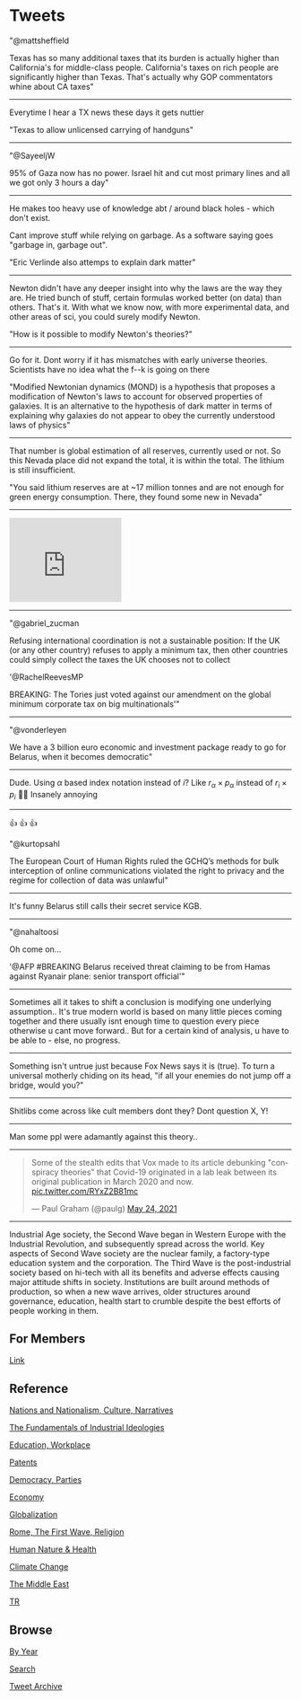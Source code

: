 # Tweets


"@mattsheffield

Texas has so many additional taxes that its burden is actually higher
than California's for middle-class people. California's taxes on rich
people are significantly higher than Texas. That's actually why GOP
commentators whine about CA taxes"

---

Everytime I hear a TX news these days it gets nuttier

"Texas to allow unlicensed carrying of handguns"

---

"@SayeeljW

95% of Gaza now has no power. Israel hit and cut most primary lines
and all we got only 3 hours a day"

---

He makes too heavy use of knowledge abt / around black holes - which
don't exist.

Cant improve stuff while relying on garbage. As a software saying goes
"garbage in, garbage out".

"Eric Verlinde also attemps to explain dark matter"

---

Newton didn't have any deeper insight into why the laws are the way
they are. He tried bunch of stuff, certain formulas worked better (on
data) than others. That's it. With what we know now, with more
experimental data, and other areas of sci, you could surely modify
Newton.

"How is it possible to modify Newton's theories?"

---

Go for it. Dont worry if it has mismatches with early universe
theories.  Scientists have no idea what the f--k is going on there

"Modified Newtonian dynamics (MOND) is a hypothesis that proposes a
modification of Newton's laws to account for observed properties of
galaxies. It is an alternative to the hypothesis of dark matter in
terms of explaining why galaxies do not appear to obey the currently
understood laws of physics"

---

That number is global estimation of all reserves, currently used or
not. So this Nevada place did not expand the total, it is within the
total. The lithium is still insufficient. 

"You said lithium reserves are at ~17 million tonnes and are not enough
for green energy consumption. There, they found some new in Nevada"

---

<iframe width="200" src="https://www.youtube.com/embed/VzrNgJg-25s?start=54&end=121" title="YouTube video player" frameborder="0" allow="accelerometer; autoplay; clipboard-write; encrypted-media; gyroscope; picture-in-picture" allowfullscreen></iframe>

---


"@gabriel_zucman

Refusing international coordination is not a sustainable position: If
the UK (or any other country) refuses to apply a minimum tax, then
other countries could simply collect the taxes the UK chooses not to
collect

'@RachelReevesMP

BREAKING: The Tories just voted against our amendment on the global
minimum corporate tax on big multinationals'"

---

"@vonderleyen

We have a 3 billion euro economic and investment package ready to go
for Belarus, when it becomes democratic"

---

Dude. Using $\alpha$ based index notation instead of $i$? Like
$r_\alpha \times p_\alpha$ instead of $r_i \times p_i$ 🤦‍♂️ Insanely
annoying

---

👍 👍 👍 

"@kurtopsahl

The European Court of Human Rights ruled the GCHQ’s methods for bulk
interception of online communications violated the right to privacy
and the regime for collection of data was unlawful"

---


It's funny Belarus still calls their secret service KGB.

---

"@nahaltoosi

Oh come on...

'@AFP \#BREAKING Belarus received threat claiming to be from Hamas
against Ryanair plane: senior transport official'"

---

Sometimes all it takes to shift a conclusion is modifying one
underlying assumption.. It's true modern world is based on many little
pieces coming together and there usually isnt enough time to question
every piece otherwise u cant move forward.. But for a certain kind of
analysis, u have to be able to - else, no progress.

---

Something isn't untrue just because Fox News says it is (true). To
turn a universal motherly chiding on its head, "if all your enemies do
not jump off a bridge, would you?"

---

Shitlibs come across like cult members dont they? Dont question X, Y! 

---

Man some ppl were adamantly against this theory.. 

---

<blockquote class="twitter-tweet"><p lang="en" dir="ltr">Some of the stealth edits that Vox made to its article debunking &quot;conspiracy theories&quot; that Covid-19 originated in a lab leak between its original publication in March 2020 and now. <a href="https://t.co/RYxZ2B81mc">pic.twitter.com/RYxZ2B81mc</a></p>&mdash; Paul Graham (@paulg) <a href="https://twitter.com/paulg/status/1396769717805780994?ref_src=twsrc%5Etfw">May 24, 2021</a></blockquote> <script async src="https://platform.twitter.com/widgets.js" charset="utf-8"></script>

---

Industrial Age society, the Second Wave began in Western Europe with
the Industrial Revolution, and subsequently spread across the
world. Key aspects of Second Wave society are the nuclear family, a
factory-type education system and the corporation. The Third Wave is
the post-industrial society based on hi-tech with all its benefits and
adverse effects causing major attitude shifts in society. Institutions
are built around methods of production, so when a new wave arrives,
older structures around governance, education, health start to crumble
despite the best efforts of people working in them.

## For Members

[Link](https://thirdwave-members.herokuapp.com)

## Reference

[Nations and Nationalism, Culture, Narratives](/2013/02/nations-and-nationalism.md)

[The Fundamentals of Industrial Ideologies](/2011/04/fundamentals-of-industrial-ideologies.md)

[Education, Workplace](2017/09/education-workplace.md)

[Patents](/2018/09/patents.md)

[Democracy, Parties](/2016/11/democracy.md)

[Economy](/2018/05/economy.md)

[Globalization](/2018/09/globalization.md)

[Rome, The First Wave, Religion](/2017/12/rome.md)

[Human Nature & Health](/2020/07/human-nature.md)

[Climate Change](/2018/12/climate.md)

[The Middle East](/2019/07/middleeast.md)

[TR](../tr)

## Browse

[By Year](years.md)

[Search](search.html)

[Tweet Archive](/tweets/README.md)


